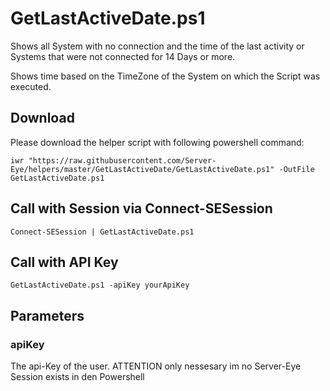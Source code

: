 # GetLastActiveDate.ps1

Shows all System with no connection and the time of the last activity or Systems that were not connected for 14 Days or more.

Shows time based on the TimeZone of the System on which the Script was executed.

## Download

Please download the helper script with following powershell command:
```
iwr "https://raw.githubusercontent.com/Server-Eye/helpers/master/GetLastActiveDate/GetLastActiveDate.ps1" -OutFile GetLastActiveDate.ps1
```

## Call with Session via Connect-SESession
```
Connect-SESession | GetLastActiveDate.ps1
```

## Call with API Key
```
GetLastActiveDate.ps1 -apiKey yourApiKey
```

## Parameters

### apiKey
The api-Key of the user. ATTENTION only nessesary im no Server-Eye Session exists in den Powershell
